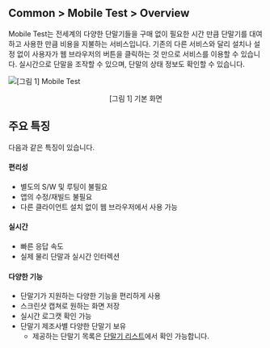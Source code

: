 ## Common > Mobile Test > Overview

Mobile Test는 전세계의 다양한 단말기들을 구매 없이 필요한 시간 만큼 단말기를 대여하고 사용한 만큼 비용을 지불하는 서비스입니다. 기존의 다른 서비스와 달리 설치나 설정 없이 사용자가 웹 브라우저의 버튼을 클릭하는 것 만으로 서비스를 이용할 수 있습니다. 실시간으로 단말을 조작할 수 있으며, 단말의 상태 정보도 확인할 수 있습니다.

![[그림 1] Mobile Test](http://static.toastoven.net/prod_mobiletest/img_14.png)
<center>[그림 1] 기본 화면</center>

## 주요 특징

다음과 같은 특징이 있습니다.

#### 편리성

* 별도의 S/W 및 루팅이 불필요
* 앱의 수정/재빌드 불필요
* 다른 클라이언트 설치 없이 웹 브라우저에서 사용 가능

#### 실시간

* 빠른 응답 속도
* 실제 물리 단말과 실시간 인터렉션

#### 다양한 기능

* 단말기가 지원하는 다양한 기능을 편리하게 사용
* 스크린샷 캡쳐로 원하는 화면 저장
* 실시간 로그캣 확인 가능
* 단말기 제조사별 다양한 단말기 보유
    * 제공하는 단말기 목록은 [단말기 리스트](/Common/Mobile%20Test/ja/Device%20List/)에서 확인 가능합니다.  
